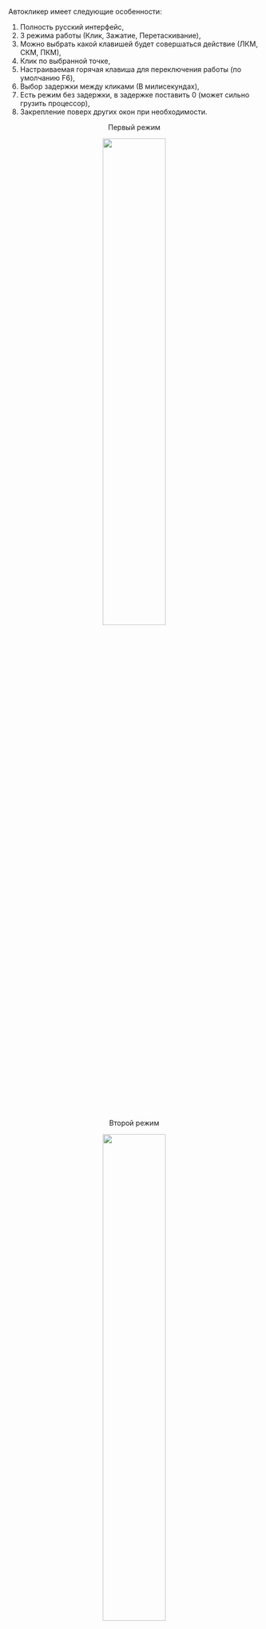Автокликер имеет следующие особенности:
1. Полность русский интерфейс,
2. 3 режима работы (Клик, Зажатие, Перетаскивание),
3. Можно выбрать какой клавишей будет совершаться действие (ЛКМ, СКМ, ПКМ),
4. Клик по выбранной точке,
5. Настраиваемая горячая клавиша для переключения работы (по умолчанию F6),
6. Выбор задержки между кликами (В милисекундах),
7. Есть режим без задержки, в задержке поставить 0 (может сильно грузить процессор),
8. Закрепление поверх других окон при необходимости.
<p align="center">Первый режим</p>
<p align="center" width="100%">
    <img width="50%" src="https://github.com/user-attachments/assets/64f452ca-24af-40ab-af80-c0fb930073f9"> 
</p>
<p align="center">Второй режим</p>
<p align="center" width="100%">
    <img width="50%" src="https://github.com/user-attachments/assets/147de573-7e01-4951-a84b-e6f96f334581"> 
</p>
<p align="center">Третий режим</p>
<p align="center" width="100%">
    <img width="50%" src="https://github.com/user-attachments/assets/72248111-532a-41ae-b4dc-94b52ad87c01"> 
</p>


P.S. Есть возможность каких-то оставшихся ошибок.
